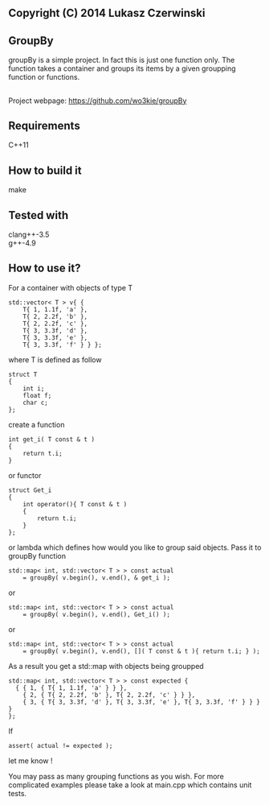 ## Copyright (C) 2014 Lukasz Czerwinski
  
## GroupBy
groupBy is a simple project. In fact this is just one function only. The function takes a container and groups its items by a given groupping function or functions.

##
Project webpage: https://github.com/wo3kie/groupBy

## Requirements
C++11  

## How to build it
make

## Tested with
clang++-3.5  
g++-4.9

## How to use it?
For a container with objects of type T

```{r, engine='cpp'}  
std::vector< T > v{ {
    T{ 1, 1.1f, 'a' },
    T{ 2, 2.2f, 'b' },
    T{ 2, 2.2f, 'c' },
    T{ 3, 3.3f, 'd' },
    T{ 3, 3.3f, 'e' },
    T{ 3, 3.3f, 'f' } } };
```

where T is defined as follow

```{r, engine='cpp'}  
struct T
{
    int i;
    float f;
    char c;
};
```

create a function

```{r, engine='cpp'}  
int get_i( T const & t )
{
    return t.i;
}
```

or functor

```{r, engine='cpp'}  
struct Get_i
{
    int operator(){ T const & t )
    {
        return t.i;
    }
};
```

or lambda which defines how would you like to group said objects. Pass it to groupBy function

```{r, engine='cpp'}  
std::map< int, std::vector< T > > const actual
    = groupBy( v.begin(), v.end(), & get_i );
```

or

```{r, engine='cpp'}  
std::map< int, std::vector< T > > const actual
    = groupBy( v.begin(), v.end(), Get_i() );
```
  
or
  
```{r, engine='cpp'}  
std::map< int, std::vector< T > > const actual
    = groupBy( v.begin(), v.end(), []( T const & t ){ return t.i; } );
```

As a result you get a std::map with objects being groupped

```{r, engine='cpp'}  
std::map< int, std::vector< T > > const expected {
  { { 1, { T{ 1, 1.1f, 'a' } } },
    { 2, { T{ 2, 2.2f, 'b' }, T{ 2, 2.2f, 'c' } } },
    { 3, { T{ 3, 3.3f, 'd' }, T{ 3, 3.3f, 'e' }, T{ 3, 3.3f, 'f' } } } }
};
```

If  

```{r, engine='cpp'}  
assert( actual != expected );
```

let me know !

You may pass as many grouping functions as you wish. For more complicated examples please take a look at main.cpp which contains unit tests.

